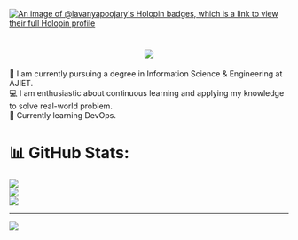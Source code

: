 [![An image of @lavanyapoojary's Holopin badges, which is a link to view their full Holopin profile](https://holopin.me/lavanyapoojary)](https://holopin.io/@lavanyapoojary)

<h1 align="center">
   <img src="https://readme-typing-svg.herokuapp.com/?font=Righteous&size=35&color=F92672&center=true&vCenter=true&width=500&height=70&duration=4000&lines=Hi+There!+👋;+I'm+Lavanya!;" />
</h1>

🚀 I am currently pursuing a degree in Information Science & Engineering at AJIET.  <br>💻 I am enthusiastic about continuous learning and applying my knowledge to solve real-world problem.  <br>🌱 Currently learning DevOps.
# 📊 GitHub Stats:
![](https://github-readme-stats.vercel.app/api?username=Lavanyaaminn&theme=dark&hide_border=false&include_all_commits=false&count_private=false)<br/>
![](https://nirzak-streak-stats.vercel.app/?user=Lavanyaaminn&theme=dark&hide_border=false)<br/>
![](https://github-readme-stats.vercel.app/api/top-langs/?username=Lavanyaaminn&theme=dark&hide_border=false&include_all_commits=false&count_private=false&layout=compact)

---
[![](https://visitcount.itsvg.in/api?id=Lavanyaaminn&icon=0&color=0)](https://visitcount.itsvg.in)

<!-- Proudly created with GPRM ( https://gprm.itsvg.in ) -->
